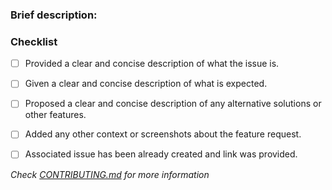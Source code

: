### Brief description:


<!-- Write you description here -->


### Checklist
* [ ] Provided a clear and concise description of what the issue is.
* [ ] Given a clear and concise description of what is expected.
* [ ] Proposed a clear and concise description of any alternative solutions or other features.
* [ ] Added any other context or screenshots about the feature request.
* [ ] Associated issue has been already created and link was provided.


*Check [CONTRIBUTING.md](https://github.com/devops-infra/.github/blob/master/CONTRIBUTING.md) for more information*
